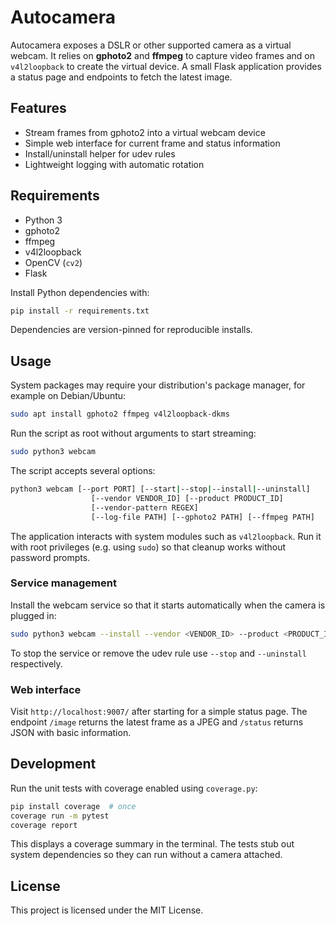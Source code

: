 # Autocamera

Autocamera exposes a DSLR or other supported camera as a virtual webcam.
It relies on **gphoto2** and **ffmpeg** to capture video frames and on
`v4l2loopback` to create the virtual device. A small Flask application
provides a status page and endpoints to fetch the latest image.

## Features

- Stream frames from gphoto2 into a virtual webcam device
- Simple web interface for current frame and status information
- Install/uninstall helper for udev rules
- Lightweight logging with automatic rotation

## Requirements

- Python 3
- gphoto2
- ffmpeg
- v4l2loopback
- OpenCV (`cv2`)
- Flask

Install Python dependencies with:

```bash
pip install -r requirements.txt
```

Dependencies are version-pinned for reproducible installs.

## Usage

System packages may require your distribution's package manager, for
example on Debian/Ubuntu:

```bash
sudo apt install gphoto2 ffmpeg v4l2loopback-dkms
```

Run the script as root without arguments to start streaming:

```bash
sudo python3 webcam
```

The script accepts several options:

```bash
python3 webcam [--port PORT] [--start|--stop|--install|--uninstall]
                  [--vendor VENDOR_ID] [--product PRODUCT_ID]
                  [--vendor-pattern REGEX]
                  [--log-file PATH] [--gphoto2 PATH] [--ffmpeg PATH]
```

The application interacts with system modules such as `v4l2loopback`.
Run it with root privileges (e.g. using `sudo`) so that cleanup works
without password prompts.

### Service management

Install the webcam service so that it starts automatically when the
camera is plugged in:

```bash
sudo python3 webcam --install --vendor <VENDOR_ID> --product <PRODUCT_ID>
```

To stop the service or remove the udev rule use `--stop` and
`--uninstall` respectively.

### Web interface

Visit `http://localhost:9007/` after starting for a simple status page.
The endpoint `/image` returns the latest frame as a JPEG and `/status`
returns JSON with basic information.

## Development

Run the unit tests with coverage enabled using `coverage.py`:

```bash
pip install coverage  # once
coverage run -m pytest
coverage report
```

This displays a coverage summary in the terminal. The tests stub out
system dependencies so they can run without a camera attached.

## License

This project is licensed under the MIT License.
